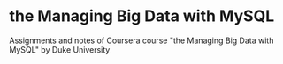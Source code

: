 # the Managing Big Data with MySQL
Assignments and notes of Coursera course "the Managing Big Data with MySQL" by Duke University
